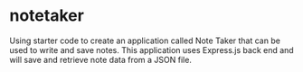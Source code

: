 # notetaker
Using starter code to create an application called Note Taker that can be used to write and save notes. This application uses Express.js back end and will save and retrieve note data from a JSON file. 
